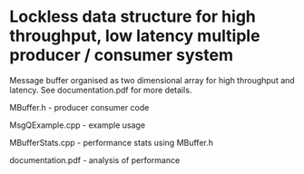 # Lockless data structure for high throughput, low latency multiple producer / consumer system
Message buffer organised as two dimensional array for high throughput and latency.
See documentation.pdf for more details.

MBuffer.h - producer consumer code

MsgQExample.cpp - example usage

MBufferStats.cpp - performance stats using MBuffer.h

documentation.pdf - analysis of performance
